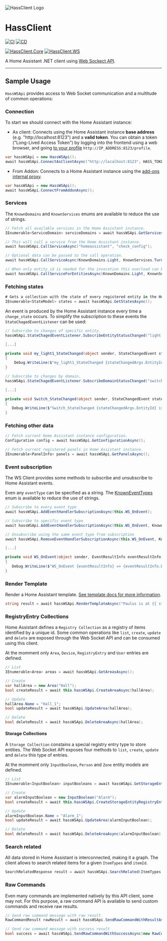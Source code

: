 ![HassClient Logo](https://github.com/vicfergar/HassClient/raw/main/resources/Logo.png)

# HassClient
[![CI](https://github.com/vicfergar/HassClient/actions/workflows/ci.yml/badge.svg?branch=main)](https://github.com/vicfergar/HassClient/actions/workflows/ci.yml)
[![CD](https://github.com/vicfergar/HassClient/actions/workflows/cd.yml/badge.svg?branch=main)](https://github.com/vicfergar/HassClient/actions/workflows/cd.yml)

[![HassClient.Core](https://img.shields.io/nuget/v/HassClient.Core?style=flat&label=HassClient.Core)](https://www.nuget.org/packages/HassClient.Core)
[![HassClient.WS](https://img.shields.io/nuget/v/HassClient.WS?style=flat&label=HassClient.WS)](https://www.nuget.org/packages/HassClient.WS)

A Home Assistant .NET client using [Web Sockect API](https://developers.home-assistant.io/docs/api/websocket).

---

## Sample Usage
`HassWSApi` provides access to Web Socket communication and a multitude of common operations:

### Connection
To start we should connect with the Home Assistant instance:

- As client: Connects using the Home Assistant instance **base address** (e.g. "http://localhost:8123") and a **valid token**. You can obtain a token ("Long-Lived Access Token") by logging into the frontend using a web browser, and going [to your profile](https://www.home-assistant.io/docs/authentication/#your-account-profile) `http://IP_ADDRESS:8123/profile`.
```csharp
var hassWSApi = new HassWSApi();
await hassWSApi.ConnectAsClientAsync("http://localhost:8123", HASS_TOKEN);
```
- From Addon: Connects to a Home Assistant instance using the [add-ons internal proxy](https://developers.home-assistant.io/docs/add-ons/communication#home-assistant-core).
```csharp
var hassWSApi = new HassWSApi();
await hassWSApi.ConnectFromAddonAsync();
```

### Services
The `KnownDomains` and `KnownServices` enums are available to reduce the use of strings.
```csharp
// Fetch all available services in the Home Assistant instance.
IEnumerable<ServiceDomain> serviceDomains = await hassWSApi.GetServicesAsync();

// This will call a service from the Home Assistant instance.
await hassWSApi.CallServiceAsync("homeassistant", "check_config");

// Optional data can be passed to the call operation.
await hassWSApi.CallServiceAsync(KnownDomains.Light, KnownServices.TurnOn, data: new { entity_id = "light.my_light", brightness_pct = 20});

// When only entity_id is needed for the invocation this overload can be used.
await hassWSApi.CallServiceForEntitiesAsync(KnownDomains.Light, KnownServices.Toggle, "light.my_light1", "light.my_light2");
```

 ### Fetching states
 ```csharp
# Gets a collection with the state of every registered entity in the Home Assistant instance.
IEnumerable<StateModel> states = await hassWSApi.GetStatesAsync();
```

An event is produced by the Home Assistant instance every time a `change_state` occurs. To simplify the subscription to these events the `StateChagedEventListener` can be used:

```csharp
// Subscribe to changes of specific entity.
hassWSApi.StateChagedEventListener.SubscribeEntityStatusChanged("light.my_light1", this.my_light1_StateChanged);

[...]

private void my_light1_StateChanged(object sender, StateChangedEvent stateChangedArgs)
{
    Debug.WriteLine($"my_light1_StateChanged {stateChangedArgs.EntityId} is now {stateChangedArgs.NewState.State}");
}
```

 ```csharp
// Subscribe to changes by domain.
hassWSApi.StateChagedEventListener.SubscribeDomainStatusChanged("switch", this.Switch_StateChanged);

[...]

private void Switch_StateChanged(object sender, StateChangedEvent stateChangedArgs)
{
    Debug.WriteLine($"Switch_StateChanged {stateChangedArgs.EntityId} is now {stateChangedArgs.NewState.State}");
}
```

### Fetching other data
```csharp
// Fetch current Home Assistant instance configuration.
Configuration config = await hassWSApi.GetConfigurationAsync();

// Fetch current registered panels in Home Assistant instance.
IEnumerable<PanelInfo> panels = await hassWSApi.GetPanelsAsync();
```

### Event subscription
The WS Client provides some methods to subscribe and unsubscribe to Home Assistant events.

Even any `eventType` can be specified as a string. The [KnownEventTypes](https://github.com/vicfergar/HassClient/blob/main/src/HassClient.Core/Models/Events/KnownEventTypes.cs) enum is available to reduce the use of strings.

 ```csharp
// Subscribe to every event type
await hassWSApi.AddEventHandlerSubscriptionAsync(this.WS_OnEvent);

// Subscribe to specific event type
await hassWSApi.AddEventHandlerSubscriptionAsync(this.WS_OnEvent, KnownEventTypes.PanelsUpdated);

// Unsubscribe using the same event type from subscription
await hassWSApi.RemoveEventHandlerSubscriptionAsync(this.WS_OnEvent, KnownEventTypes.PanelsUpdated);

[...]

private void WS_OnEvent(object sender, EventResultInfo eventResultInfo)
{
    Debug.WriteLine($"WS_OnEvent {eventResultInfo} => {eventResultInfo.Data}");
}
```

### Render Template
Render a Home Assistant template. [See template docs for more information](https://www.home-assistant.io/topics/templating/).
```csharp
string result = await hassWSApi.RenderTemplateAsync("Paulus is at {{ states('sun.sun') }} {{ states('binary_sensor.is_rainy') }}!");
```

### RegistryEntry Collections
Home Assistant defines a `Registry Collection` as a registry of items identified by a unique id. Some common operations like `list`, `create`, `update` and `delete` are exposed through the Web Socket API and can be consumed using this client.

At the momment only `Area`, `Device`, `RegistryEntry` and `User` entries are defined.

```csharp
// List
IEnumerable<Area> areas = await hassWSApi.GetAreasAsync();

// Create
var hallArea = new Area("Hall");
bool createResult = await this.hassWSApi.CreateAreaAsync(hallArea);

// Update
hallArea.Name = "Hall_1";
bool updateResult = await hassWSApi.UpdateArea(hallArea);

// Delete
bool deleteResult = await hassWSApi.DeleteAreaAsync(hallArea);
```

#### Storage Collections
A `Storage Collection` constains a special registry entry type to store entities. The Web Socket API exposes four methods to `list`, `create`, `update` and `delete` this type of entries.

At the momment only `InputBoolean`, `Person` and `Zone` entity models are defined.

```csharp
// List
IEnumerable<InputBoolean> inputBooleans = await hassWSApi.GetStorageEntityRegistryEntriesAsync<InputBoolean>();

// Create
var alarmInputBoolean = new InputBoolean("Alarm");
bool createResult = await this.hassWSApi.CreateStorageEntityRegistryEntryAsync(alarmInputBoolean);

// Update
alarmInputBoolean.Name = "Alarm_1";
bool updateResult = await hassWSApi.UpdateArea(alarmInputBoolean);

// Delete
bool deleteResult = await hassWSApi.DeleteAreaAsync(alarmInputBoolean);
```

### Search related
All data stored in Home Assistant is interconnected, making it a graph. The client allows to search related items for a given `ItemTypes` and `itemId`.
```csharp
SearchRelatedResponse result = await hassWSApi.SearchRelated(ItemTypes.Entity, "weather.home");
```

### Raw Commands
Even many commands are implemented natively by this API client, some may not. For this purpose, a raw command API is available to send custom commands and receive raw results.
```csharp
// Send raw command message with raw result
RawCommandResult rawResult = await hassWSApi.SendRawCommandWithResultAsync(new RawCommandMessage("get_config"));

// Send raw command message with success result
bool success = await hassWSApi.SendRawCommandWithSuccessAsync(new RawCommandMessage("get_config"));
```
